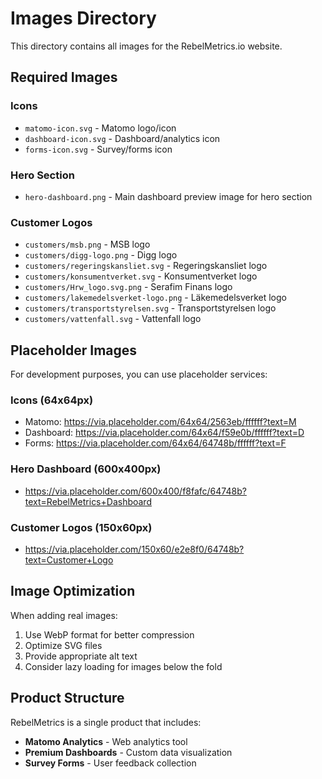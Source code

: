 # Images Directory

This directory contains all images for the RebelMetrics.io website.

## Required Images

### Icons
- `matomo-icon.svg` - Matomo logo/icon
- `dashboard-icon.svg` - Dashboard/analytics icon
- `forms-icon.svg` - Survey/forms icon

### Hero Section
- `hero-dashboard.png` - Main dashboard preview image for hero section

### Customer Logos
- `customers/msb.png` - MSB logo
- `customers/digg-logo.png` - Digg logo
- `customers/regeringskansliet.svg` - Regeringskansliet logo
- `customers/konsumentverket.svg` - Konsumentverket logo
- `customers/Hrw_logo.svg.png` - Serafim Finans logo
- `customers/lakemedelsverket-logo.png` - Läkemedelsverket logo
- `customers/transportstyrelsen.svg` - Transportstyrelsen logo
- `customers/vattenfall.svg` - Vattenfall logo

## Placeholder Images

For development purposes, you can use placeholder services:

### Icons (64x64px)
- Matomo: https://via.placeholder.com/64x64/2563eb/ffffff?text=M
- Dashboard: https://via.placeholder.com/64x64/f59e0b/ffffff?text=D
- Forms: https://via.placeholder.com/64x64/64748b/ffffff?text=F

### Hero Dashboard (600x400px)
- https://via.placeholder.com/600x400/f8fafc/64748b?text=RebelMetrics+Dashboard

### Customer Logos (150x60px)
- https://via.placeholder.com/150x60/e2e8f0/64748b?text=Customer+Logo

## Image Optimization

When adding real images:
1. Use WebP format for better compression
2. Optimize SVG files
3. Provide appropriate alt text
4. Consider lazy loading for images below the fold

## Product Structure

RebelMetrics is a single product that includes:
- **Matomo Analytics** - Web analytics tool
- **Premium Dashboards** - Custom data visualization
- **Survey Forms** - User feedback collection 